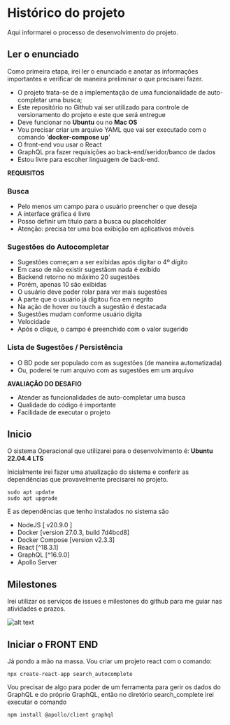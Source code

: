 # Histórico do projeto
Aqui informarei o processo de desenvolvimento do projeto.

## Ler o enunciado

Como primeira etapa, irei ler o enunciado e anotar as informações importantes e verificar de maneira preliminar o que precisarei fazer.

- O projeto trata-se de a implementação de uma funcionalidade de auto-completar uma busca;
- Este repositório no Github vai ser utilizado para controle de versionamento do projeto e este que será entregue
- Deve funcionar no **Ubuntu** ou no **Mac OS**
- Vou precisar criar um arquivo YAML que vai ser executado com o comando '**docker-compose up**'
- O front-end vou usar o React
- GraphQL pra fazer requisições ao back-end/seridor/banco de dados
- Estou livre para escoher linguagem de back-end.


**REQUISITOS**

### Busca

- Pelo menos um campo para o usuário preencher o que deseja
- A interface gráfica é livre
- Posso definir um título para a busca ou placeholder
- Atenção: precisa ter uma boa exibição em aplicativos móveis

### Sugestões do Autocompletar

- Sugestões começam a ser exibidas após digitar o 4º dígito
- Em caso de não existir sugestãom nada é exibido
- Backend retorno no máximo 20 sugestões
- Porém, apenas 10 são exibidas
- O usuário deve poder rolar para ver mais sugestões
- A parte que o usuário já digitou fica em negrito
- Na ação de hover ou touch a sugestão é destacada
- Sugestões mudam conforme usuário digita
- Velocidade
- Após o clique, o campo é preenchido com o valor sugerido

### Lista de Sugestões / Persistência
- O BD pode ser populado com as sugestões (de maneira automatizada)
- Ou, poderei te rum arquivo com as sugestões em um arquivo

**AVALIAÇÃO DO DESAFIO**
- Atender as funcionalidades de auto-completar uma busca
- Qualidade do código é importante
- Facilidade de executar o projeto

## Inicio
O sistema Operacional que utilizarei para o desenvolvimento é:
**Ubuntu 22.04.4 LTS**

Inicialmente irei fazer uma atualização do sistema e conferir as dependências que provavelmente precisarei no projeto.

```
sudo apt update
sudo apt upgrade
```

E as dependências que tenho instalados no sistema são
- NodeJS [ v20.9.0 ]
- Docker [version 27.0.3, build 7d4bcd8]
- Docker Compose [version v2.3.3]
- React [^18.3.1]
- GraphQL [^16.9.0]
- Apollo Server

## Milestones

Irei utilizar os serviços de issues e milestones do github para me guiar nas atividades e prazos. 

![alt text](image-1.png)

## Iniciar o FRONT END
Já pondo a mão na massa. Vou criar um projeto react com o comando:

```
npx create-react-app search_autocomplete
```

Vou precisar de algo para poder de um ferramenta para gerir os dados do GraphQL e do próprio GraphQL, então no diretório search_complete irei executar o comando 

```
npm install @apollo/client graphql
```



